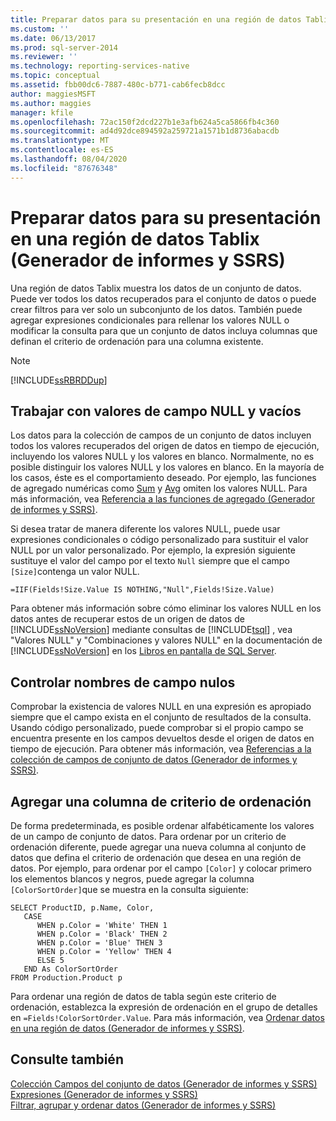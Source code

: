 ```yaml
---
title: Preparar datos para su presentación en una región de datos Tablix (Generador de informes y SSRS) | Microsoft Docs
ms.custom: ''
ms.date: 06/13/2017
ms.prod: sql-server-2014
ms.reviewer: ''
ms.technology: reporting-services-native
ms.topic: conceptual
ms.assetid: fbb00dc6-7887-480c-b771-cab6fecb8dcc
author: maggiesMSFT
ms.author: maggies
manager: kfile
ms.openlocfilehash: 72ac150f2dcd227b1e3afb624a5ca5866fb4c360
ms.sourcegitcommit: ad4d92dce894592a259721a1571b1d8736abacdb
ms.translationtype: MT
ms.contentlocale: es-ES
ms.lasthandoff: 08/04/2020
ms.locfileid: "87676348"
---
```

# <a name="preparing-data-for-display-in-a-tablix-data-region-report-builder-and-ssrs"></a>Preparar datos para su presentación en una región de datos Tablix (Generador de informes y SSRS)
  Una región de datos Tablix muestra los datos de un conjunto de datos. Puede ver todos los datos recuperados para el conjunto de datos o puede crear filtros para ver solo un subconjunto de los datos. También puede agregar expresiones condicionales para rellenar los valores NULL o modificar la consulta para que un conjunto de datos incluya columnas que definan el criterio de ordenación para una columna existente.  
  
> [!NOTE]  
>  [!INCLUDE[ssRBRDDup](../../includes/ssrbrddup-md.md)]  
  
## <a name="working-with-nulls-and-blanks-in-field-values"></a>Trabajar con valores de campo NULL y vacíos  
 Los datos para la colección de campos de un conjunto de datos incluyen todos los valores recuperados del origen de datos en tiempo de ejecución, incluyendo los valores NULL y los valores en blanco. Normalmente, no es posible distinguir los valores NULL y los valores en blanco. En la mayoría de los casos, éste es el comportamiento deseado. Por ejemplo, las funciones de agregado numéricas como [Sum](report-builder-functions-sum-function.md) y [Avg](report-builder-functions-avg-function.md) omiten los valores NULL. Para más información, vea [Referencia a las funciones de agregado &#40;Generador de informes y SSRS&#41;](report-builder-functions-aggregate-functions-reference.md).  
  
 Si desea tratar de manera diferente los valores NULL, puede usar expresiones condicionales o código personalizado para sustituir el valor NULL por un valor personalizado. Por ejemplo, la expresión siguiente sustituye el valor del campo por el texto `Null` siempre que el campo `[Size]`contenga un valor NULL.  
  
```  
=IIF(Fields!Size.Value IS NOTHING,"Null",Fields!Size.Value)  
```  
  
 Para obtener más información sobre cómo eliminar los valores NULL en los datos antes de recuperar estos de un origen de datos de [!INCLUDE[ssNoVersion](../../includes/ssnoversion-md.md)] mediante consultas de [!INCLUDE[tsql](../../includes/tsql-md.md)] , vea "Valores NULL" y "Combinaciones y valores NULL" en la documentación de [!INCLUDE[ssNoVersion](../../includes/ssnoversion-md.md)] en los [Libros en pantalla de SQL Server](https://go.microsoft.com/fwlink/?linkid=120955).  
  
## <a name="handling-null-field-names"></a>Controlar nombres de campo nulos  
 Comprobar la existencia de valores NULL en una expresión es apropiado siempre que el campo exista en el conjunto de resultados de la consulta. Usando código personalizado, puede comprobar si el propio campo se encuentra presente en los campos devueltos desde el origen de datos en tiempo de ejecución. Para obtener más información, vea [Referencias a la colección de campos de conjunto de datos &#40;Generador de informes y SSRS&#41;](built-in-collections-dataset-fields-collection-references-report-builder.md).  
  
## <a name="adding-a-sort-order-column"></a>Agregar una columna de criterio de ordenación  
 De forma predeterminada, es posible ordenar alfabéticamente los valores de un campo de conjunto de datos. Para ordenar por un criterio de ordenación diferente, puede agregar una nueva columna al conjunto de datos que defina el criterio de ordenación que desea en una región de datos. Por ejemplo, para ordenar por el campo `[Color]` y colocar primero los elementos blancos y negros, puede agregar la columna `[ColorSortOrder]`que se muestra en la consulta siguiente:  
  
```  
SELECT ProductID, p.Name, Color,  
   CASE  
      WHEN p.Color = 'White' THEN 1  
      WHEN p.Color = 'Black' THEN 2  
      WHEN p.Color = 'Blue' THEN 3  
      WHEN p.Color = 'Yellow' THEN 4  
      ELSE 5  
   END As ColorSortOrder  
FROM Production.Product p  
```  
  
 Para ordenar una región de datos de tabla según este criterio de ordenación, establezca la expresión de ordenación en el grupo de detalles en `=Fields!ColorSortOrder.Value`. Para más información, vea [Ordenar datos en una región de datos &#40;Generador de informes y SSRS&#41;](sort-data-in-a-data-region-report-builder-and-ssrs.md).  
  
## <a name="see-also"></a>Consulte también  
 [Colección Campos del conjunto de datos &#40;Generador de informes y SSRS&#41;](../report-data/dataset-fields-collection-report-builder-and-ssrs.md)   
 [Expresiones &#40;Generador de informes y SSRS&#41;](expressions-report-builder-and-ssrs.md)   
 [Filtrar, agrupar y ordenar datos &#40;Generador de informes y SSRS&#41;](filter-group-and-sort-data-report-builder-and-ssrs.md)  
  
  
